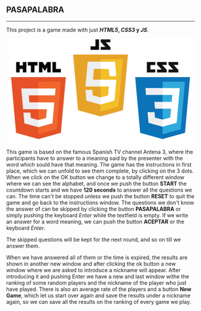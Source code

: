 ## PASAPALABRA
------------

This project is a game made with just **_HTML5_, _CSS3_ y _JS_**. 

![alt=3logos](./html-css-js.jpeg)



This game is based on the famous Spanish TV channel Antena 3, where the participants have to answer to a meaning said by the presenter with the word which sould have that meaning. The game has the instructions in first place, which we can unfold to see them complete, by clicking on the 3 dots. When we click on the OK button we change to a totally different window where we can see the alphabet, and once we push the button __START__ the countdown starts and we have __120 seconds__ to answer all the questions we can. The time can't be stopped unless we push the button __RESET__ to quit the game and go back to the instructions window. The questions we don't know the answer of can be skipped by clicking the button __PASAPALABRA__ or simply pushing the keyboard _Enter_ while the textfield is empty. If we write an answer for a word meaning, we can push the button __ACEPTAR__ or the keyboard _Enter_.  
  
The skipped questions will be kept for the next round, and so on till we answer them.  

When we have answered all of them or the time is expired, the results are shown in another new window and after clicking the ok button a new window where we are asked to introduce a nickname will appear. After introducing it and pushing Enter we have a new and last window withe the ranking of some random players and the nickname of the player who just have played. There is also an average rate of the players and a button __New Game__, which let us start over again and save the results under a nickname again, so we can save all the results on the ranking of every game we play.